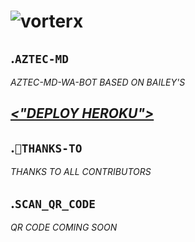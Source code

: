 <h1 align="center
<a href="https://ibb.co/0fGncNJ"><img src="https://i.ibb.co/wKzdRH6/vorterx.png" alt="vorterx" border="0"></a>

## .```AZTEC-MD```
  *AZTEC-MD-WA-BOT BASED ON BAILEY'S*
   
## *<a href="https://heroku.com/deploy?template=https://github.com/Vorterx/Aztec-MD/"><"DEPLOY HEROKU"></a>*

## .```🙏THANKS-TO```
   *THANKS TO ALL CONTRIBUTORS*

## .```SCAN_QR_CODE```
   *QR CODE COMING SOON*
